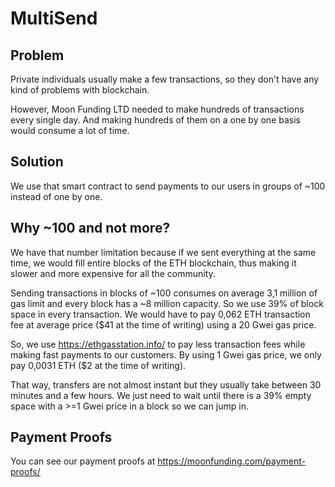 # MultiSend

## Problem
Private individuals usually make a few transactions, so they don't have any kind of problems with blockchain.

However, Moon Funding LTD needed to make hundreds of transactions every single day. And making hundreds of them on a one by one basis would consume a lot of time.

## Solution
We use that smart contract to send payments to our users in groups of ~100 instead of one by one. 

## Why ~100 and not more?
We have that number limitation because if we sent everything at the same time, we would fill entire blocks of the ETH blockchain, thus making it slower and more expensive for all the community.

Sending transactions in blocks of ~100 consumes on average 3,1 million of gas limit and every block has a ~8 million capacity. So we use 39% of block space in every transaction.
We would have to pay 0,062 ETH transaction fee at average price ($41 at the time of writing) using a 20 Gwei gas price.

So, we use https://ethgasstation.info/ to pay less transaction fees while making fast payments to our customers. 
By using 1 Gwei gas price, we only pay 0,0031 ETH ($2 at the time of writing). 

That way, transfers are not almost instant but they usually take between 30 minutes and a few hours. We just need to wait until there is a 39% empty space with a >=1 Gwei price in a block so we can jump in.

## Payment Proofs
You can see our payment proofs at https://moonfunding.com/payment-proofs/

